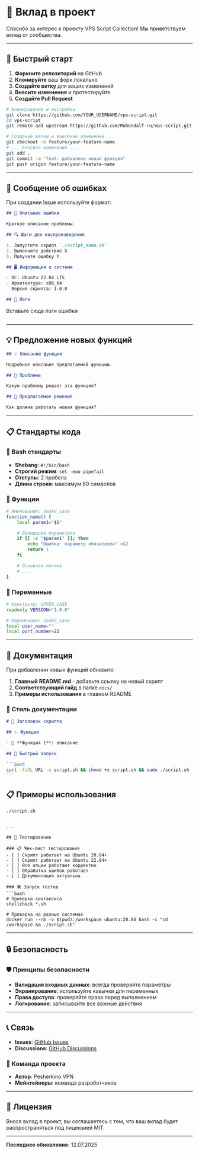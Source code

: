 # 🤝 Вклад в проект

Спасибо за интерес к проекту VPS Script Collection! Мы приветствуем вклад от сообщества.

---

## 🚀 Быстрый старт

1. **Форкните репозиторий** на GitHub
2. **Клонируйте** ваш форк локально
3. **Создайте ветку** для ваших изменений
4. **Внесите изменения** и протестируйте
5. **Создайте Pull Request**

```bash
# Клонирование и настройка
git clone https://github.com/YOUR_USERNAME/vps-script.git
cd vps-script
git remote add upstream https://github.com/Muhendalf-ru/vps-script.git

# Создание ветки и внесение изменений
git checkout -b feature/your-feature-name
# ... внесите изменения ...
git add .
git commit -m "feat: добавлена новая функция"
git push origin feature/your-feature-name
```

---

## 🐛 Сообщение об ошибках

При создании Issue используйте формат:

```markdown
## 🐛 Описание ошибки

Краткое описание проблемы.

## 🔍 Шаги для воспроизведения

1. Запустите скрипт `./script_name.sh`
2. Выполните действие X
3. Получите ошибку Y

## 🖥️ Информация о системе

- ОС: Ubuntu 22.04 LTS
- Архитектура: x86_64
- Версия скрипта: 1.0.0

## 📝 Логи
```

Вставьте сюда логи ошибки

```

```

---

## 💡 Предложение новых функций

```markdown
## 💡 Описание функции

Подробное описание предлагаемой функции.

## 🎯 Проблема

Какую проблему решает эта функция?

## 💭 Предлагаемое решение

Как должна работать новая функция?
```

---

## 📋 Стандарты кода

### 🐚 Bash стандарты

- **Shebang**: `#!/bin/bash`
- **Строгий режим**: `set -euo pipefail`
- **Отступы**: 2 пробела
- **Длина строки**: максимум 80 символов

### 🔧 Функции

```bash
# Именование: snake_case
function_name() {
    local param1="$1"

    # Валидация параметров
    if [[ -z "$param1" ]]; then
        echo "Ошибка: параметр обязателен" >&2
        return 1
    fi

    # Основная логика
    # ...
}
```

### 🎨 Переменные

```bash
# Константы: UPPER_CASE
readonly VERSION="1.0.0"

# Переменные: snake_case
local user_name=""
local port_number=22
```

---

## 📝 Документация

При добавлении новых функций обновите:

1. **Главный README.md** - добавьте ссылку на новый скрипт
2. **Соответствующий гайд** в папке `docs/`
3. **Примеры использования** в главном README

### 🎨 Стиль документации

````markdown
# 🎯 Заголовок скрипта

## ✨ Функции

- 🔧 **Функция 1**: описание

## 🚀 Быстрый запуск

```bash
curl -fsSL URL -o script.sh && chmod +x script.sh && sudo ./script.sh
```
````

## 📋 Примеры использования

```bash
./script.sh
```

````

---

## 🧪 Тестирование

### 📋 Чек-лист тестирования
- [ ] Скрипт работает на Ubuntu 20.04+
- [ ] Скрипт работает на Ubuntu 22.04+
- [ ] Все опции работают корректно
- [ ] Обработка ошибок работает
- [ ] Документация актуальна

### 🛠️ Запуск тестов
```bash
# Проверка синтаксиса
shellcheck *.sh

# Проверка на разных системах
docker run --rm -v $(pwd):/workspace ubuntu:20.04 bash -c "cd /workspace && ./script.sh"
````

---

## 🔒 Безопасность

### 🛡️ Принципы безопасности

- **Валидация входных данных**: всегда проверяйте параметры
- **Экранирование**: используйте кавычки для переменных
- **Права доступа**: проверяйте права перед выполнением
- **Логирование**: записывайте все важные действия

---

## 📞 Связь

- **Issues**: [GitHub Issues](https://github.com/Muhendalf-ru/vps-script/issues)
- **Discussions**: [GitHub Discussions](https://github.com/Muhendalf-ru/vps-script/discussions)

### 👥 Команда проекта

- **Автор**: Pesherkino VPN
- **Мейнтейнеры**: команда разработчиков

---

## 📄 Лицензия

Внося вклад в проект, вы соглашаетесь с тем, что ваш вклад будет распространяться под лицензией MIT.

---

**Последнее обновление**: 12.07.2025
